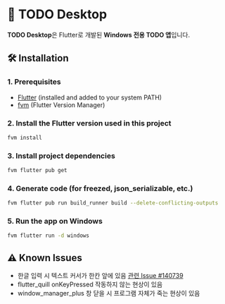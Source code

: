 # 📝 TODO Desktop

**TODO Desktop**은 Flutter로 개발된 **Windows 전용 TODO 앱**입니다.

## 🛠️ Installation

### 1. Prerequisites

- [Flutter](https://docs.flutter.dev/get-started/install) (installed and added to your system PATH)
- [fvm](https://fvm.app/docs/getting_started/installation) (Flutter Version Manager)


### 2.  Install the Flutter version used in this project
```bash
fvm install
```

### 3. Install project dependencies
```bash
fvm flutter pub get
```

### 4.  Generate code (for freezed, json_serializable, etc.)
```bash
fvm flutter pub run build_runner build --delete-conflicting-outputs
```

### 5. Run the app on Windows
```bash
fvm flutter run -d windows
```

## ⚠️ Known Issues

- 한글 입력 시 텍스트 커서가 한칸 앞에 있음 [관련 Issue #140739](https://github.com/flutter/flutter/issues/140739)
- flutter_quill onKeyPressed 작동하지 않는 현상이 있음
- window_manager_plus 창 닫을 시 프로그램 자체가 죽는 현상이 있음